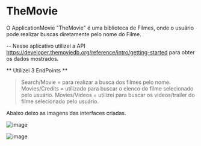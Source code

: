 # TheMovie

O ApplicationMovie "TheMovie" é uma biblioteca de Filmes, onde o usuário pode realizar buscas diretamente pelo nome do Filme.

-- Nesse aplicativo utilizei a API https://developer.themoviedb.org/reference/intro/getting-started para obter os dados mostrados.

** Utilizei 3 EndPoints **

> Search/Movie = para realizar a busca dos filmes pelo nome.
> Movies/Credits = utilizado para buscar o elenco do filme selecionado pelo usuário.
> Movies/Videos = utilizei para buscar os videos/trailer do filme selecionado pelo usuário.

Abaixo deixo as imagens das interfaces criadas.

![image](https://github.com/user-attachments/assets/7679d9a2-a06b-4e9c-ad7b-a41174118d9a)

![image](https://github.com/user-attachments/assets/a0faf696-df29-425a-bdd8-77757560da91)


